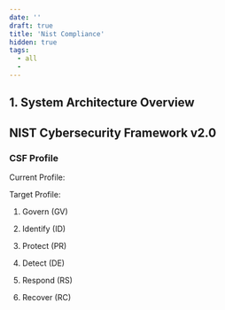 ```yaml
---
date: ''
draft: true
title: 'Nist Compliance'
hidden: true
tags: 
  - all
  - 
---
```


## 1. System Architecture Overview


## NIST Cybersecurity Framework v2.0


### CSF Profile

Current Profile: 

Target Profile: 


1. Govern (GV)

2. Identify (ID)

3. Protect (PR)

4. Detect (DE)

5. Respond (RS)

6. Recover (RC)



